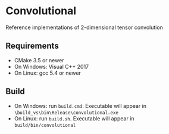 # Convolutional
Reference implementations of 2-dimensional tensor convolution

## Requirements
* CMake 3.5 or newer
* On Windows: Visual C++ 2017
* On Linux: gcc 5.4 or newer

## Build
* On Windows: run `build.cmd`. Executable will appear in `\build_vs\bin\Release\convolutional.exe`
* On Linux: run `build.sh`. Executable will appear in `build/bin/convolutional`
